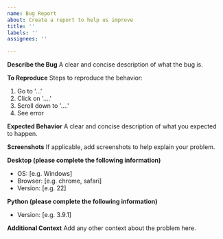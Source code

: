 ```yaml
---
name: Bug Report
about: Create a report to help us improve
title: ''
labels: ''
assignees: ''

---
```


**Describe the Bug**
A clear and concise description of what the bug is.

**To Reproduce**
Steps to reproduce the behavior:

1. Go to '...'
2. Click on '....'
3. Scroll down to '....'
4. See error

**Expected Behavior**
A clear and concise description of what you expected to happen.

**Screenshots**
If applicable, add screenshots to help explain your problem.

**Desktop (please complete the following information)**

- OS: [e.g. Windows]
- Browser: [e.g. chrome, safari]
- Version: [e.g. 22]

**Python (please complete the following information)**

- Version: [e.g. 3.9.1]

**Additional Context**
Add any other context about the problem here.
